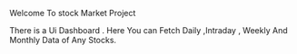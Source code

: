 Welcome To stock Market Project

There is a Ui Dashboard . Here You can Fetch Daily ,Intraday , Weekly And Monthly Data of Any Stocks.
